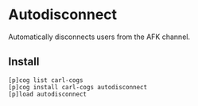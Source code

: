 # Autodisconnect

Automatically disconnects users from the AFK channel.

## Install

```text
[p]cog list carl-cogs
[p]cog install carl-cogs autodisconnect
[p]load autodisconnect
```
